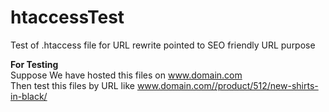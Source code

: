 htaccessTest
============

Test of .htaccess file for URL rewrite pointed to SEO friendly URL purpose

<b>For Testing</b><br />
Suppose We have hosted this files on www.domain.com<br />
Then test this files by URL like www.domain.com//product/512/new-shirts-in-black/
